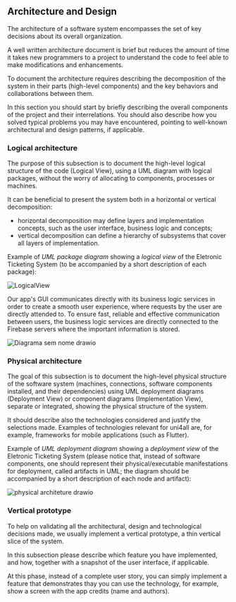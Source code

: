
## Architecture and Design
The architecture of a software system encompasses the set of key decisions about its overall organization. 

A well written architecture document is brief but reduces the amount of time it takes new programmers to a project to understand the code to feel able to make modifications and enhancements.

To document the architecture requires describing the decomposition of the system in their parts (high-level components) and the key behaviors and collaborations between them. 

In this section you should start by briefly describing the overall components of the project and their interrelations. You should also describe how you solved typical problems you may have encountered, pointing to well-known architectural and design patterns, if applicable.

### Logical architecture
The purpose of this subsection is to document the high-level logical structure of the code (Logical View), using a UML diagram with logical packages, without the worry of allocating to components, processes or machines.

It can be beneficial to present the system both in a horizontal or vertical decomposition:
* horizontal decomposition may define layers and implementation concepts, such as the user interface, business logic and concepts; 
* vertical decomposition can define a hierarchy of subsystems that cover all layers of implementation.

Example of _UML package diagram_ showing a _logical view_ of the Eletronic Ticketing System (to be accompanied by a short description of each package):

![LogicalView](https://user-images.githubusercontent.com/9655877/160585416-b1278ad7-18d7-463c-b8c6-afa4f7ac7639.png)

Our app's GUI communicates directly with its business logic services in order to create a smooth user experience, where requests by the user are directly attended to. To ensure fast, reliable and effective communication between users, the business logic services are directly connected to the Firebase servers where the important information is stored.

![Diagrama sem nome drawio](https://user-images.githubusercontent.com/94202158/224555410-a974f004-9893-48b7-bc63-f41f860a5590.png)

### Physical architecture
The goal of this subsection is to document the high-level physical structure of the software system (machines, connections, software components installed, and their dependencies) using UML deployment diagrams (Deployment View) or component diagrams (Implementation View), separate or integrated, showing the physical structure of the system.

It should describe also the technologies considered and justify the selections made. Examples of technologies relevant for uni4all are, for example, frameworks for mobile applications (such as Flutter).

Example of _UML deployment diagram_ showing a _deployment view_ of the Eletronic Ticketing System (please notice that, instead of software components, one should represent their physical/executable manifestations for deployment, called artifacts in UML; the diagram should be accompanied by a short description of each node and artifact):

![physical architeture drawio](https://user-images.githubusercontent.com/94236502/224554438-0e223175-47d1-4667-842b-b7055fafb143.png)


### Vertical prototype
To help on validating all the architectural, design and technological decisions made, we usually implement a vertical prototype, a thin vertical slice of the system.

In this subsection please describe which feature you have implemented, and how, together with a snapshot of the user interface, if applicable.

At this phase, instead of a complete user story, you can simply implement a feature that demonstrates thay you can use the technology, for example, show a screen with the app credits (name and authors).

